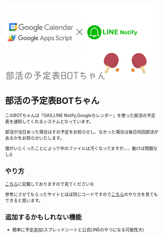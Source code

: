 <h3 align="center">
<img src="https://raw.githubusercontent.com/pnuts2872ykr/Club-Activities-Schedule-BOT/master/img/top.png?token=AUNG3IZ5N4IRX5EY4FG523DB2ENWI">
</h3>

# 部活の予定表BOTちゃん

このBOTちゃんは「GAS,LINE Notify,Googleカレンダー」を使った部活の予定表を通知してくれるシステムとなっています。

部活が当日あった場合はその予定をお知らせし、なかった場合は後日何回部活があるかをお知らせいたします。

僕がいじくったことによって中のファイルは汚くなってますが、、、動けば問題なし()

## やり方

<a href="https://blog.vcborn.com/?p=383">こちら</a>に記載しておりますので見てくださいな

参考にさせてもらったサイトとほぼ同じコードですので<a href="https://qiita.com/imajoriri/items/e211547438967827661f">こちら</a>のやり方を見てもできると思います。

## 追加するかもしれない機能

- 簡単に予定追加(スプレッドシートと公式LINEのやつになる可能性大)
